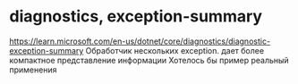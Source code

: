 # diagnostics, exception-summary

https://learn.microsoft.com/en-us/dotnet/core/diagnostics/diagnostic-exception-summary
Обработчик нескольких exception.
дает более компактное представление информации
Хотелось бы пример реальный применения

